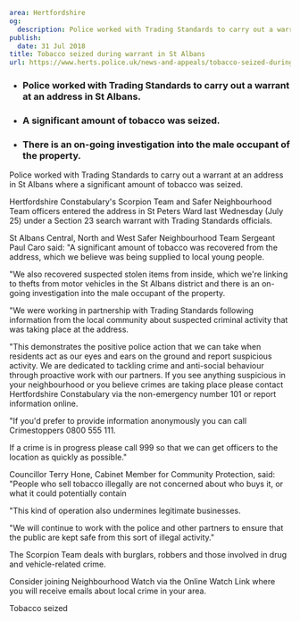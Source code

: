 ```yaml
area: Hertfordshire
og:
  description: Police worked with Trading Standards to carry out a warrant at an address in St Albans where a significant amount of tobacco was seized.
publish:
  date: 31 Jul 2018
title: Tobacco seized during warrant in St Albans
url: https://www.herts.police.uk/news-and-appeals/tobacco-seized-during-warrant-in-stalbans-0584F
```

* ### Police worked with Trading Standards to carry out a warrant at an address in St Albans.

 * ### A significant amount of tobacco was seized.

 * ### There is an on-going investigation into the male occupant of the property.

Police worked with Trading Standards to carry out a warrant at an address in St Albans where a significant amount of tobacco was seized.

Hertfordshire Constabulary's Scorpion Team and Safer Neighbourhood Team officers entered the address in St Peters Ward last Wednesday (July 25) under a Section 23 search warrant with Trading Standards officials.

St Albans Central, North and West Safer Neighbourhood Team Sergeant Paul Caro said: "A significant amount of tobacco was recovered from the address, which we believe was being supplied to local young people.

"We also recovered suspected stolen items from inside, which we're linking to thefts from motor vehicles in the St Albans district and there is an on-going investigation into the male occupant of the property.

"We were working in partnership with Trading Standards following information from the local community about suspected criminal activity that was taking place at the address.

"This demonstrates the positive police action that we can take when residents act as our eyes and ears on the ground and report suspicious activity. We are dedicated to tackling crime and anti-social behaviour through proactive work with our partners. If you see anything suspicious in your neighbourhood or you believe crimes are taking place please contact Hertfordshire Constabulary via the non-emergency number 101 or report information online.

"If you'd prefer to provide information anonymously you can call Crimestoppers 0800 555 111.

If a crime is in progress please call 999 so that we can get officers to the location as quickly as possible."

Councillor Terry Hone, Cabinet Member for Community Protection, said: "People who sell tobacco illegally are not concerned about who buys it, or what it could potentially contain

"This kind of operation also undermines legitimate businesses.

"We will continue to work with the police and other partners to ensure that the public are kept safe from this sort of illegal activity."

The Scorpion Team deals with burglars, robbers and those involved in drug and vehicle-related crime.

Consider joining Neighbourhood Watch via the Online Watch Link where you will receive emails about local crime in your area.

Tobacco seized

